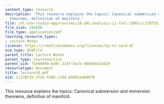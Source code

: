 ```yaml
---
content_type: resource
description: 'This resource explains the topics: Canonical submersion and immersion
  theorems, definition of manifold.'
file: /ol-ocw-studio-app/courses/18-101-analysis-ii-fall-2005/cc178f35372e5589c19d65602e48d970_lecture30.pdf
file_size: 154266
file_type: application/pdf
learning_resource_types:
- Lecture Notes
license: https://creativecommons.org/licenses/by-nc-sa/4.0/
ocw_type: OCWFile
parent_title: Lecture Notes
parent_type: CourseSection
parent_uid: f1e66049-be8c-2147-5acb-40dde4a2a82d
resourcetype: Document
title: lecture30.pdf
uid: cc178f35-372e-5589-c19d-65602e48d970
---
```

This resource explains the topics: Canonical submersion and immersion theorems, definition of manifold.